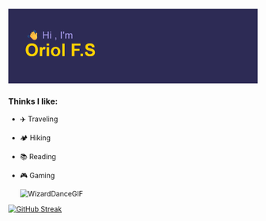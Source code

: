 [![MasterHead](header.png)](https://github.com/OriolFiblaSancho)
### Thinks I like:
- ✈️ Traveling
- 🏕️ Hiking
- 📚 Reading
- 🎮 Gaming

  ![WizardDanceGIF](https://github.com/user-attachments/assets/d4254e5e-ed00-4ec1-802e-8c642b0ac761)

  
[![GitHub Streak](https://streak-stats.demolab.com?user=OriolFiblaSancho&theme=shades-of-purple)](https://git.io/streak-stats)
